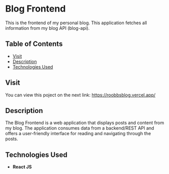# Blog Frontend

This is the frontend of my personal blog. This application fetches all information from my blog API (blog-api).

## Table of Contents

- [Visit](#visit)
- [Description](#description)
- [Technologies Used](#technologies-used)

## Visit
You can view this poject on the next link:
https://roobbsblog.vercel.app/

## Description

The Blog Frontend is a web application that displays posts and content from my blog. The application consumes data from a backend/REST API and offers a user-friendly interface for reading and navigating through the posts.

## Technologies Used

- **React JS**

